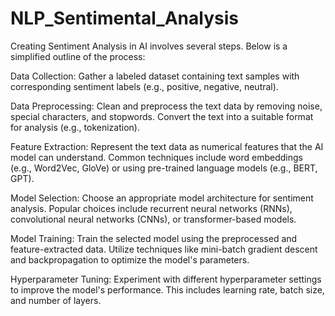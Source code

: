 # NLP_Sentimental_Analysis
Creating Sentiment Analysis in AI involves several steps. Below is a simplified outline of the process:

Data Collection: Gather a labeled dataset containing text samples with corresponding sentiment labels (e.g., positive, negative, neutral).

Data Preprocessing: Clean and preprocess the text data by removing noise, special characters, and stopwords. Convert the text into a suitable format for analysis (e.g., tokenization).

Feature Extraction: Represent the text data as numerical features that the AI model can understand. Common techniques include word embeddings (e.g., Word2Vec, GloVe) or using pre-trained language models (e.g., BERT, GPT).

Model Selection: Choose an appropriate model architecture for sentiment analysis. Popular choices include recurrent neural networks (RNNs), convolutional neural networks (CNNs), or transformer-based models.

Model Training: Train the selected model using the preprocessed and feature-extracted data. Utilize techniques like mini-batch gradient descent and backpropagation to optimize the model's parameters.

Hyperparameter Tuning: Experiment with different hyperparameter settings to improve the model's performance. This includes learning rate, batch size, and number of layers.
